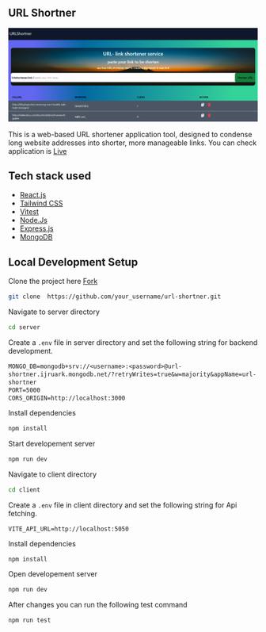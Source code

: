 ## URL Shortner 
![Tiddly URL](./client/src/assets/website.png)

 This is a web-based URL shortener application tool, designed to condense long website addresses into shorter, more manageable links. You can check application is [Live](https://tiddly-url.onrender.com/)

## Tech stack used
* [React.js](https://react.dev/)
* [Tailwind CSS](https://tailwindcss.com/)
* [Vitest](https://vitest.dev/)
* [Node.Js](https://nodejs.org/en/download)
* [Express.js](https://expressjs.com/)
* [MongoDB](https://www.mongodb.com/cloud/atlas/register)

## Local Development Setup
Clone the project here [Fork](https://github.com/shivam-sharma7/url-shortner/fork)
```bash
git clone  https://github.com/your_username/url-shortner.git
````

Navigate to server directory
```bash
cd server
```
Create a `.env` file in server directory and set the following string for backend development.
```
MONGO_DB=mongodb+srv://<username>:<password>@url-shortner.ijruark.mongodb.net/?retryWrites=true&w=majority&appName=url-shortner
PORT=5000
CORS_ORIGIN=http://localhost:3000
```
Install dependencies
```bash
npm install
```
Start developement server
```bash
npm run dev
```
Navigate to client directory

```bash
cd client
```
Create a `.env` file in client directory and set the following string for Api fetching.
```
VITE_API_URL=http://localhost:5050
```
Install dependencies
```bash
npm install
```
Open developement server
```bash
npm run dev
```
After changes you can run the following test command
```bash
npm run test
```